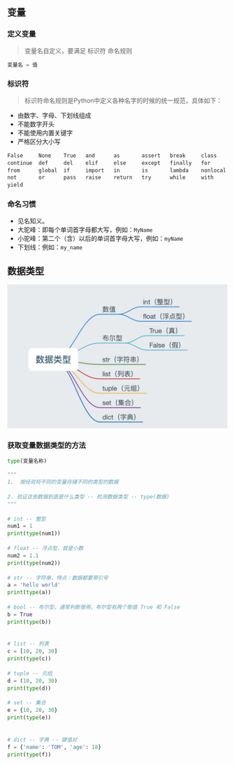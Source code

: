 ## 变量

### 定义变量
> 变量名自定义，要满足 标识符 命名规则
```python
变量名 = 值
```

### 标识符
> 标识符命名规则是Python中定义各种名字的时候的统一规范，具体如下：
* 由数字、字母、下划线组成
* 不能数字开头
* 不能使用内置关键字
* 严格区分大小写
```html
False     None    True   and      as       assert   break     class  
continue  def     del    elif     else     except   finally   for
from      global  if     import   in       is       lambda    nonlocal
not       or      pass   raise    return   try      while     with  
yield
```

### 命名习惯
* 见名知义。
* 大驼峰：即每个单词首字母都大写，例如：`MyName`
* 小驼峰：第二个（含）以后的单词首字母大写，例如：`myName`
* 下划线：例如：`my_name`


## 数据类型
![数据类型](../resource/python/python-数据类型.png)

### 获取变量数据类型的方法
```python
type(变量名称)
```

```python
"""
1.  按经验将不同的变量存储不同的类型的数据

2. 验证这些数据到底是什么类型 -- 检测数据类型 -- type(数据)
"""

# int -- 整型
num1 = 1
print(type(num1))

# float -- 浮点型，就是小数
num2 = 1.1
print(type(num2))

# str -- 字符串，特点：数据都要带引号
a = 'hello world'
print(type(a))

# bool -- 布尔型，通常判断使用，布尔型有两个取值 True 和 False
b = True
print(type(b))


# list -- 列表
c = [10, 20, 30]
print(type(c))

# tuple -- 元组
d = (10, 20, 30)
print(type(d))

# set -- 集合
e = {10, 20, 30}
print(type(e))


# dict -- 字典 -- 键值对
f = {'name': 'TOM', 'age': 18}
print(type(f))
```